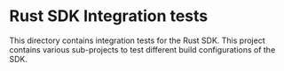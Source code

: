 # Rust SDK Integration tests

This directory contains integration tests for the Rust SDK. This project contains various sub-projects to test different build configurations of the SDK.
